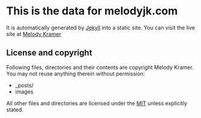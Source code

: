 # This is the data for melodyjk.com

It is automatically generated by [Jekyll](http://github.com/mojombo/jekyll) into a static site. You can visit the live site at [Melody Kramer](melodyjk.com)

## License and copyright

Following files, directories and their contents are copyright Melody Kramer. You may not reuse anything therein without permission:

* _posts/
* images

All other files and directories are licensed under the [MIT](http://www.opensource.org/licenses/mit-license.php) unless explicitly stated.
